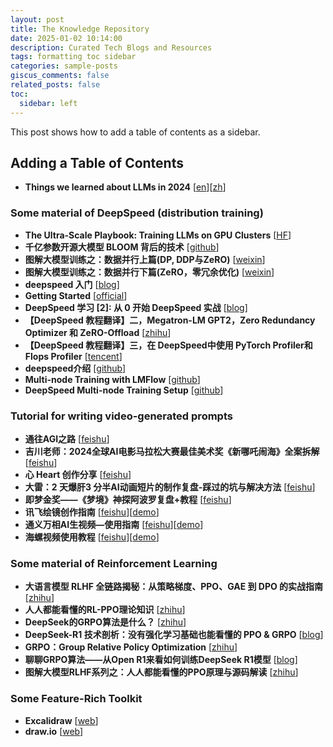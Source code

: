 ```yaml
---
layout: post
title: The Knowledge Repository
date: 2025-01-02 10:14:00
description: Curated Tech Blogs and Resources
tags: formatting toc sidebar
categories: sample-posts
giscus_comments: false
related_posts: false
toc:
  sidebar: left
---
```


This post shows how to add a table of contents as a sidebar.

## Adding a Table of Contents

- **Things we learned about LLMs in 2024** [[en](https://simonwillison.net/2024/Dec/31/llms-in-2024/#-agents-still-haven-t-really-happened-yet)][[zh](https://mp.weixin.qq.com/s/ac3E1roCv8uSVYVKZ84E1w)]

### Some material of DeepSpeed (distribution training)

- **The Ultra-Scale Playbook: Training LLMs on GPU Clusters** [[HF](https://huggingface.co/spaces/nanotron/ultrascale-playbook?section=high_level_overview)]
- **千亿参数开源大模型 BLOOM 背后的技术** [[github](https://github.com/huggingface/blog/blob/main/zh/bloom-megatron-deepspeed.md)]
- **图解大模型训练之：数据并行上篇(DP, DDP与ZeRO)** [[weixin](https://mp.weixin.qq.com/s?__biz=Mzg2NjcwNjcxNQ==&mid=2247484836&idx=1&sn=fec96358148563af370ab488031aec04&chksm=ce47f1d0f93078c63ebab012216b5dadf679048d9266fad9b222e586ea6435ecd27ef44772e1&scene=21#wechat_redirect)]
- **图解大模型训练之：数据并行下篇(ZeRO，零冗余优化)** [[weixin](https://mp.weixin.qq.com/s?__biz=MzA4MjY4NTk0NQ==&mid=2247509646&idx=2&sn=64f11c3dc38a0c631acbfe46b7026a52&scene=21#wechat_redirect)]
- **deepspeed 入门** [[blog](https://note.iawen.com/note/llm/deepspeed)]
- **Getting Started** [[official](https://www.deepspeed.ai/getting-started/)]
- **DeepSpeed 学习 [2]: 从 0 开始 DeepSpeed 实战** [[blog](https://www.cnblogs.com/Last--Whisper/p/17939371#)]
- **【DeepSpeed 教程翻译】二，Megatron-LM GPT2，Zero Redundancy Optimizer 和 ZeRO-Offload** [[zhihu](https://zhuanlan.zhihu.com/p/636334367)]
- **【DeepSpeed 教程翻译】三，在 DeepSpeed中使用 PyTorch Profiler和Flops Profiler** [[tencent](https://cloud.tencent.com/developer/article/2314977)]
- **deepspeed介绍** [[github](https://github.com/wdndev/llm_interview_note/blob/main/04.%E5%88%86%E5%B8%83%E5%BC%8F%E8%AE%AD%E7%BB%83/deepspeed%E4%BB%8B%E7%BB%8D/deepspeed%E4%BB%8B%E7%BB%8D.md)]
- **Multi-node Training with LMFlow** [[github](https://github.com/OptimalScale/LMFlow/blob/main/readme/multi_node.md)]
- **DeepSpeed Multi-node Training Setup** [[github](https://gist.github.com/santurini/e6c10608448aa503a211731e8e6f306d)]

### Tutorial for writing video-generated prompts

- **通往AGI之路** [[feishu](https://waytoagi.feishu.cn/wiki/QPe5w5g7UisbEkkow8XcDmOpn8e)]
- **吉川老师：2024全球AI电影马拉松大赛最佳美术奖《新哪吒闹海》全案拆解** [[feishu](https://waytoagi.feishu.cn/wiki/PV9hw6JWYiMjpgktVD3cnXhFnEh)]
- **心 Heart 创作分享** [[feishu](https://waytoagi.feishu.cn/wiki/VgDswy9hTihArok8DNIcChnWnzf)]
- **大雷：2 天爆肝3 分半AI动画短片的制作复盘-踩过的坑与解决方法** [[feishu](https://waytoagi.feishu.cn/wiki/IFkvwLfWxiEaXWkdSewc0koznUe)]
- **即梦金奖——《梦境》神探阿波罗复盘+教程** [[feishu](https://waytoagi.feishu.cn/wiki/EkoXweVHUiAag9kaY07cbIg7nLb)]
- **讯飞绘镜创作指南** [[feishu](https://d15vyrv9piv.feishu.cn/wiki/G9U7wkvIBiV0Pyk9B6dcTaGfnJc)][[demo](https://typemovie.art/#/dashboard)]
- **通义万相AI生视频—使用指南** [[feishu](https://alidocs.dingtalk.com/i/nodes/jb9Y4gmKWrx9eo4dCql9LlbYJGXn6lpz?spm=5176.29623064.0.0.41ed1eceYvocES&utm_scene=person_space)][[demo](https://tongyi.aliyun.com/wanxiang/videoCreation)]
- **海螺视频使用教程** [[feishu](https://b6j6u5f4zf.feishu.cn/docx/WwHTdKdbHosmQBxkq3McUNQ7nwe)][[demo](https://hailuoai.com/video)]

### Some material of Reinforcement Learning

- **大语言模型 RLHF 全链路揭秘：从策略梯度、PPO、GAE 到 DPO 的实战指南** [[zhihu](https://zhuanlan.zhihu.com/p/22978147852)]
- **人人都能看懂的RL-PPO理论知识** [[zhihu](https://zhuanlan.zhihu.com/p/7461863937)]
- **DeepSeek的GRPO算法是什么？** [[zhihu](https://www.zhihu.com/question/10766825126)]
- **DeepSeek-R1 技术剖析：没有强化学习基础也能看懂的 PPO & GRPO** [[blog](https://normaluhr.github.io/2025/02/07/grpo/#zh)]
- **GRPO：Group Relative Policy Optimization** [[zhihu](https://zhuanlan.zhihu.com/p/20021693569)]
- **聊聊GRPO算法——从Open R1来看如何训练DeepSeek R1模型** [[blog](https://www.cnblogs.com/zhiyong-ITNote/p/18702470)]
- **图解大模型RLHF系列之：人人都能看懂的PPO原理与源码解读** [[zhihu](https://zhuanlan.zhihu.com/p/677607581)]

### Some Feature-Rich Toolkit

- **Excalidraw** [[web](https://excalidraw.com/)]
- **draw.io** [[web](https://draw.io/)]
